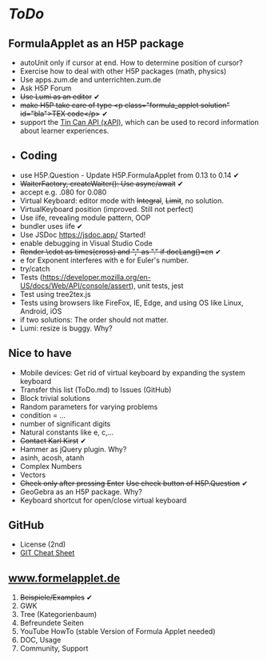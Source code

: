 # *ToDo* #

## FormulaApplet as an H5P package
* autoUnit only if cursor at end. How to determine position of cursor?
* Exercise how to deal with other H5P packages (math, physics)
* Use apps.zum.de and unterrichten.zum.de
* Ask H5P Forum
* <del>Use Lumi as an editor</del> ✔
* <del>make H5P take care of type &lt;p class="formula_applet solution" id="bla"&gt;TEX code&lt;/p&gt;</del> ✔
* support the [Tin Can API (xAPI)](https://de.wikipedia.org/wiki/Tin_Can_API), which can be used to record information about learner experiences.
* ## Coding
* use H5P.Question - Update H5P.FormulaApplet from 0.13 to 0.14 ✔
* <del>WaiterFactory, createWaiter(): Use async/await</del> ✔
* accept e.g. .080 for 0.080
* Virtual Keyboard: editor mode with <del>Integral</del>, <del>Limit</del>, no solution.
* VirtualKeyboard position (improved. Still not perfect)
* Use iife, revealing module pattern, OOP
* bundler uses iife ✔
* Use JSDoc https://jsdoc.app/ Started!
* enable debugging in Visual Studio Code
* <del>Render \cdot as times(cross) and "," as "." if docLang()=en</del> ✔
* e for Exponent interferes with e for Euler's number.
* try/catch
* Tests (https://developer.mozilla.org/en-US/docs/Web/API/console/assert), unit tests, jest
* Test using tree2tex.js
* Tests using browsers like FireFox, IE, Edge, and using OS like Linux, Android, iOS
* if two solutions: The order should not matter.
* Lumi: resize is buggy. Why?

## Nice to have
* Mobile devices: Get rid of virtual keyboard by expanding the system keyboard
* Transfer this list (ToDo.md) to Issues (GitHub)
* Block trivial solutions
* Random parameters for varying problems
* condition = ...
* number of significant digits
* Natural constants like e, c,...
* <del>Contact Karl Kirst</del> ✔
* Hammer as jQuery plugin. Why?
* asinh, acosh, atanh
* Complex Numbers
* Vectors
* <del>Check only after pressing Enter</del> <del>Use check button of H5P.Question</del> ✔
* GeoGebra as an H5P package. Why?
* Keyboard shortcut for open/close virtual keyboard
## GitHub
* License (2nd)
* [GIT Cheat Sheet](../../git-cheat.php "Spickzettel für GIT")
## www.formelapplet.de
1) <del>Beispiele/Examples</del> ✔
1) GWK
1) Tree (Kategorienbaum)
1) Befreundete Seiten
1) YouTube HowTo (stable Version of Formula Applet needed)
1) DOC, Usage
1) Community, Support
